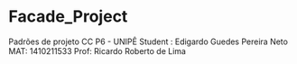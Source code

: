 # Facade_Project
Padrões de projeto CC P6 - UNIPÊ
Student : Edigardo Guedes Pereira Neto
MAT: 1410211533
Prof: Ricardo Roberto de Lima

